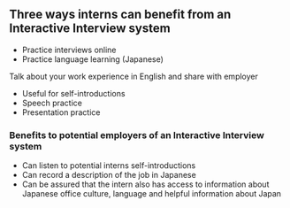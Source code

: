 ## Three ways interns can benefit from an Interactive Interview system

- Practice interviews online
- Practice language learning (Japanese)

Talk about your work experience in English and share with employer
- Useful for self-introductions
- Speech practice
- Presentation practice

### Benefits to potential employers of an Interactive Interview system

- Can listen to potential interns self-introductions
- Can record a description of the job in Japanese
- Can be assured that the intern also has access to information about Japanese office culture, language and helpful information about Japan

